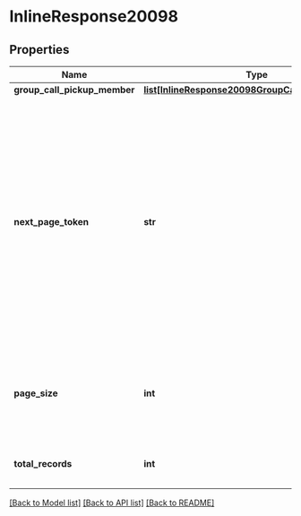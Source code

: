 # InlineResponse20098

## Properties
Name | Type | Description | Notes
------------ | ------------- | ------------- | -------------
**group_call_pickup_member** | [**list[InlineResponse20098GroupCallPickupMember]**](InlineResponse20098GroupCallPickupMember.md) |  | [optional] 
**next_page_token** | **str** | The next page token is used to paginate through large result sets. A next page token will be returned whenever the set of available results exceeds the current page size. The expiration period for this token is 15 minutes. | [optional] 
**page_size** | **int** | The number of records returned within a single API call for each page. | [optional] 
**total_records** | **int** | The total number of records returned. | [optional] 

[[Back to Model list]](../README.md#documentation-for-models) [[Back to API list]](../README.md#documentation-for-api-endpoints) [[Back to README]](../README.md)

